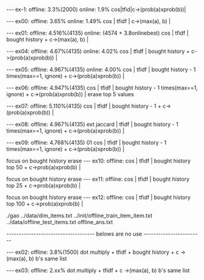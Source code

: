--- ex-1: offline: 3.3%(2000) online: 1.9%
cos|tfid|c->(prob(a)xprob(b))|

--- ex00: offline: 3.65% online: 1.49%
cos | tfidf | c->(max(a), b) |

--- ex01: offline: 4.516%(4135)  online: (4574 + 3.8onlinebest)
cos | tfidf | bought history + c->(max(a), b) |






--- ex04: offline: 4.67%(4135)   online: 4.02%
cos | tfidf | bought history + c->(prob(a)xprob(b)) |

--- ex05: offline: 4.967%(4135)  online: 4.00%
cos | tfidf | bought history - 1 times(max==1, ignore) + c->(prob(a)xprob(b)) |

--- ex06: offline: 4.947%(4135)
cos | tfidf | bought history - 1 times(max==1, ignore) + c->(prob(a)xprob(b)) | erase top 5 values

--- ex07: offline: 5.110%(4135)
cos | tfidf |  bought history - 1 + c->(prob(a)xprob(b)) | 

--- ex08: offline: 4.967%(4135)
ext jaccard | tfidf | bought history - 1 times(max==1, ignore) + c->(prob(a)xprob(b)) |

--- ex09: offline: 4.768%(4135)
01 cos | tfidf | bought history - 1 times(max==1, ignore) + c->(prob(a)xprob(b)) |


focus on bought history erase
--- ex10: offline: 
cos | tfidf | bought history top 50 + c->prob(a)xprob(b) |

focus on bought history erase
--- ex11: offline: 
cos | tfidf | bought history top 25 + c->prob(a)xprob(b) |

focus on bought history erase
--- ex12: offline: 
cos | tfidf | bought history top 100 + c->prob(a)xprob(b) |


 ./gao ../data/dim_items.txt ../init/offline_train_item_item.txt ../data/offline_test_items.txt offline_ans.txt

------------------------------------ belows are no use ------------------------



--- ex02: offline: 3.8%(1500)
dot multiply + tfidf + bought history + c ->(max(a), b) b's same list 


--- ex03: offline: 2.xx%
dot multiply + tfidf + c ->(max(a), b) b's same list
